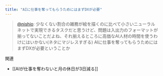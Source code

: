```yaml
---
title: "AIに仕事を奪ってもらうためにはまずDXが必要"
---
```


> [@nishio](https://twitter.com/nishio/status/1574264372578652160): 少なくない割合の雑務が絵を描くのに比べて小さいニューラルネットで実現できるタスクだと思うけど、問題は入出力のフォーマットが揃ってないことだよね、それ揃えるところに高価なAI人材の時間を使うわけにはいかない(ネタにマジレスすぎる)
> AIに仕事を奪ってもらうためにはまずDXが必要ということか

関連
- [[AIが仕事を奪わないと月の休日が3日減る]]
